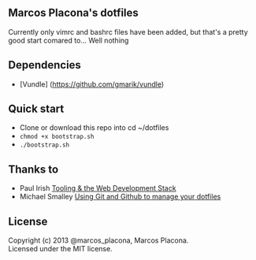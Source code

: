 Marcos Placona's dotfiles
---
Currently only vimrc and bashrc files have been added, but that's a pretty good start comared to... Well nothing

## Dependencies
* [Vundle] (https://github.com/gmarik/vundle)

## Quick start
- Clone or download this repo into cd ~/dotfiles
- `chmod +x bootstrap.sh`
- `./bootstrap.sh`

## Thanks to
* Paul Irish [Tooling & the Web Development Stack](http://goo.gl/O1Dvk)
* Michael Smalley [Using Git and Github to manage your dotfiles](http://goo.gl/7iRQ8)

## License
Copyright (c) 2013 @marcos_placona, Marcos Placona.  
Licensed under the MIT license.

